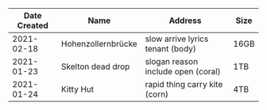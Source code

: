 | Date Created | Name | Address | Size |
| ------------ | ---- | ------- | ---- |
| 2021-02-18   | Hohenzollernbrücke | slow arrive lyrics tenant (body) | 16GB |
| 2021-01-23   | Skelton dead drop | slogan reason include open (coral) | 1TB |
| 2021-01-24   | Kitty Hut | rapid thing carry kite (corn) | 4TB |            

